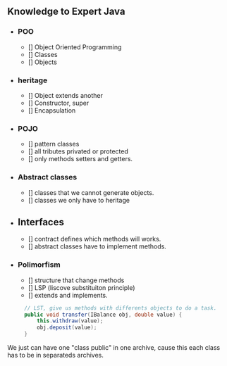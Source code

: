 ## Knowledge to Expert Java

- ### POO
  - [] Object Oriented Programming
  - [] Classes
  - [] Objects
- ### heritage
  - [] Object extends another
  - [] Constructor, super
  - [] Encapsulation
- ### POJO
  - [] pattern classes
  - [] all tributes privated or protected
  - [] only methods setters and getters.
- ### Abstract classes
  - [] classes that we cannot generate objects.
  - [] classes we only have to heritage
- ## Interfaces
  - [] contract defines which methods will works.
  - [] abstract classes have to implement methods.
- ### Polimorfism
  - [] structure that change methods
  - [] LSP (liscove substituiton principle)
  - [] extends and implements. 
  ```java
    // LST, give us methods with differents objects to do a task.
    public void transfer(IBalance obj, double value) {
        this.withdraw(value);
        obj.deposit(value);
    }
  ```

We just can have one "class public" in one archive, cause this each class has to be in separateds archives.